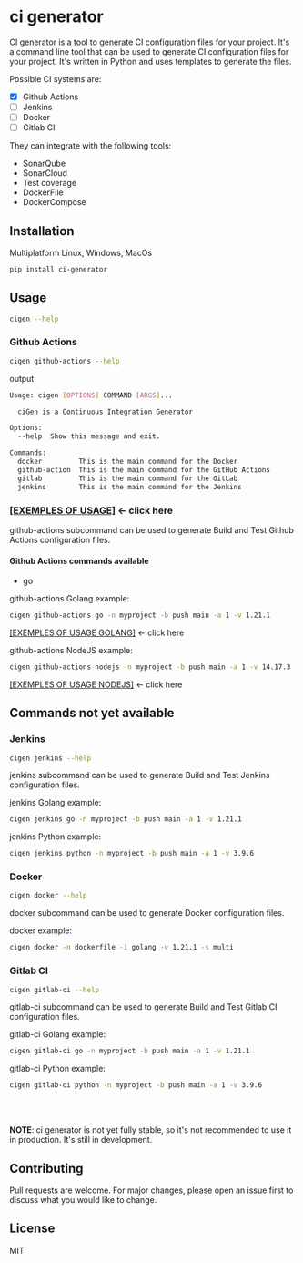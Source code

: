 # ci generator

CI generator is a tool to generate CI configuration files for your project.
It's a command line tool that can be used to generate CI configuration files for your project. It's written in Python and uses templates to generate the files.

Possible CI systems are:

- [x] Github Actions
- [ ] Jenkins
- [ ] Docker
- [ ] Gitlab CI

They can integrate with the following tools:

- SonarQube
- SonarCloud
- Test coverage
- DockerFile
- DockerCompose

## Installation

Multiplatform Linux, Windows, MacOs

```bash
pip install ci-generator
```

## Usage

```bash
cigen --help
```

### Github Actions

```bash
cigen github-actions --help
```

output:
```bash
Usage: cigen [OPTIONS] COMMAND [ARGS]...

  ciGen is a Continuous Integration Generator

Options:
  --help  Show this message and exit.

Commands:
  docker         This is the main command for the Docker
  github-action  This is the main command for the GitHub Actions
  gitlab         This is the main command for the GitLab
  jenkins        This is the main command for the Jenkins

```

### [[EXEMPLES OF USAGE]](examples) <- click here

github-actions subcommand can be used to generate Build and Test Github Actions configuration files.

#### Github Actions commands available

- go

github-actions Golang example:

```bash
cigen github-actions go -n myproject -b push main -a 1 -v 1.21.1
```

[[EXEMPLES OF USAGE GOLANG]](examples/github_action/golang.md) <- click here

github-actions NodeJS example:

```bash
cigen github-actions nodejs -n myproject -b push main -a 1 -v 14.17.3
```

[[EXEMPLES OF USAGE NODEJS]](examples/github_action/nodejs.md) <- click here

## Commands not yet available

### Jenkins

```bash
cigen jenkins --help
```

jenkins subcommand can be used to generate Build and Test Jenkins configuration files.

jenkins Golang example:

```bash
cigen jenkins go -n myproject -b push main -a 1 -v 1.21.1
```

jenkins Python example:

```bash
cigen jenkins python -n myproject -b push main -a 1 -v 3.9.6
```

### Docker

```bash
cigen docker --help
```

docker subcommand can be used to generate Docker configuration files.

docker example:

```bash
cigen docker -n dockerfile -i golang -v 1.21.1 -s multi
```

### Gitlab CI

```bash
cigen gitlab-ci --help
```

gitlab-ci subcommand can be used to generate Build and Test Gitlab CI configuration files.

gitlab-ci Golang example:

```bash
cigen gitlab-ci go -n myproject -b push main -a 1 -v 1.21.1
```

gitlab-ci Python example:

```bash
cigen gitlab-ci python -n myproject -b push main -a 1 -v 3.9.6
```

<br>
<br>

**NOTE**: ci generator is not yet fully stable, so it's not recommended to use it in production. It's still in development.

## Contributing

Pull requests are welcome. For major changes, please open an issue first to discuss what you would like to change.

## License

MIT
